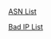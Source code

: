 [ASN List](https://github.com/KnightmareVIIVIIXC/Personal-List/blob/main/spamhaus/asndrop.list) 

[Bad IP List](https://github.com/KnightmareVIIVIIXC/Personal-List/raw/main/dns_disallowed_clients.txt)
